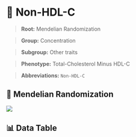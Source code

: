 # 🧪 Non-HDL-C

> **Root:** Mendelian Randomization

> **Group:** Concentration  

> **Subgroup:** Other traits

> **Phenotype:** Total-Cholesterol Minus HDL-C  

> **Abbreviations:** `Non-HDL-C`

## 🧬 Mendelian Randomization  

<img src="/MR/Figures/Inverse/Non-HDL-C.png"/>


## 📊 Data Table


<CsvTableMRI src="/MR/Data/Inverse/Non-HDL-C.csv"/>
